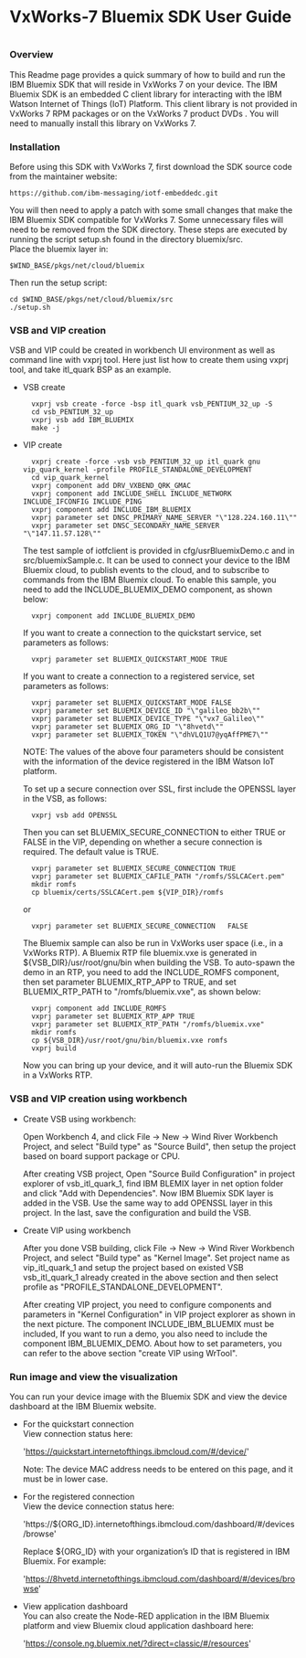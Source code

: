 # ##########################################################
#
# VxWorks-7 Bluemix SDK User Guide
#
# ##########################################################

### Overview

This Readme page provides a quick summary of how to build and run the IBM Bluemix SDK that will reside in VxWorks 7 on your device. The IBM Bluemix SDK is an embedded C client library for interacting with the IBM Watson Internet of Things (IoT) Platform. This client library is not provided in VxWorks 7 RPM packages or on the VxWorks 7 product DVDs . You will need to manually install this library on VxWorks 7.

### Installation

Before using this SDK with VxWorks 7, first download the SDK source code from the maintainer website:

    https://github.com/ibm-messaging/iotf-embeddedc.git

You will then need to apply a patch with some small changes that make the IBM Bluemix SDK compatible for VxWorks 7. Some unnecessary files will need to be removed from the SDK directory. These steps are executed by running the script setup.sh found in the directory bluemix/src.   
Place the bluemix layer in:

    $WIND_BASE/pkgs/net/cloud/bluemix

Then run the setup script:

    cd $WIND_BASE/pkgs/net/cloud/bluemix/src 
    ./setup.sh 

### VSB and VIP creation

VSB and VIP could be created in workbench UI environment as well as command line with vxprj tool. Here just list how to create them using vxprj tool, and take itl_quark BSP as an example. 

* VSB create

        vxprj vsb create -force -bsp itl_quark vsb_PENTIUM_32_up -S      
        cd vsb_PENTIUM_32_up      
        vxprj vsb add IBM_BLUEMIX     
        make -j     

* VIP create

        vxprj create -force -vsb vsb_PENTIUM_32_up itl_quark gnu vip_quark_kernel -profile PROFILE_STANDALONE_DEVELOPMENT  
        cd vip_quark_kernel  
        vxprj component add DRV_VXBEND_QRK_GMAC  
        vxprj component add INCLUDE_SHELL INCLUDE_NETWORK INCLUDE_IFCONFIG INCLUDE_PING  
        vxprj component add INCLUDE_IBM_BLUEMIX  
        vxprj parameter set DNSC_PRIMARY_NAME_SERVER "\"128.224.160.11\""  
        vxprj parameter set DNSC_SECONDARY_NAME_SERVER "\"147.11.57.128\""  

    The test sample of iotfclient is provided in cfg/usrBluemixDemo.c and in src/bluemixSample.c. It can be used to connect your device to the IBM Bluemix cloud, to publish events to the cloud, and to subscribe to commands from the IBM Bluemix cloud. To enable this sample, you need to add the INCLUDE_BLUEMIX_DEMO component, as shown below: 

        vxprj component add INCLUDE_BLUEMIX_DEMO

    If you want to create a connection to the quickstart service, set parameters as follows:

        vxprj parameter set BLUEMIX_QUICKSTART_MODE TRUE

    If you want to create a connection to a registered service, set parameters as follows:  

        vxprj parameter set BLUEMIX_QUICKSTART_MODE FALSE  
        vxprj parameter set BLUEMIX_DEVICE_ID "\"galileo_bb2b\""  
        vxprj parameter set BLUEMIX_DEVICE_TYPE "\"vx7_Galileo\""  
        vxprj parameter set BLUEMIX_ORG_ID "\"8hvetd\""  
        vxprj parameter set BLUEMIX_TOKEN "\"dhVLQ1U7@yqAffPME7\""  


    NOTE: The values of the above four parameters should be consistent with the information of the device registered in the IBM Watson IoT platform.  

    To set up a secure connection over SSL, first include the OPENSSL layer in the VSB, as follows:  

        vxprj vsb add OPENSSL  

    Then you can set BLUEMIX_SECURE_CONNECTION to either TRUE or FALSE in the VIP, depending on whether a secure connection is required. The default value is TRUE.  

        vxprj parameter set BLUEMIX_SECURE_CONNECTION TRUE  
        vxprj parameter set BLUEMIX_CAFILE_PATH "/romfs/SSLCACert.pem"   
        mkdir romfs   
        cp bluemix/certs/SSLCACert.pem ${VIP_DIR}/romfs   

    or  
    
        vxprj parameter set BLUEMIX_SECURE_CONNECTION   FALSE  

    The Bluemix sample can also be run in VxWorks user space (i.e., in a VxWorks RTP). A Bluemix RTP file bluemix.vxe is generated in ${VSB_DIR}/usr/root/gnu/bin when building the VSB. To auto-spawn the demo in an RTP, you need to add the INCLUDE_ROMFS component, then set parameter BLUEMIX_RTP_APP to TRUE, and set BLUEMIX_RTP_PATH to "/romfs/bluemix.vxe", as shown below:  

        vxprj component add INCLUDE_ROMFS  
        vxprj parameter set BLUEMIX_RTP_APP TRUE  
        vxprj parameter set BLUEMIX_RTP_PATH "/romfs/bluemix.vxe"  
        mkdir romfs  
        cp ${VSB_DIR}/usr/root/gnu/bin/bluemix.vxe romfs  
        vxprj build  

    Now you can bring up your device, and it will auto-run the Bluemix SDK in a VxWorks RTP. 

### VSB and VIP creation using workbench
* Create VSB using workbench:

    Open Workbench 4, and click File -> New -> Wind River Workbench Project, and select "Build type" as "Source Build", then setup the project based on board support package or CPU.
    
    After creating VSB project, Open "Source Build Configuration" in project explorer of vsb_itl_quark_1, find IBM BLEMIX layer in net option folder and click "Add with Dependencies". Now IBM Bluemix SDK layer is added in the VSB. Use the same way to add OPENSSL layer in this project. In the last, save the configuration and build the VSB.

* Create VIP using workbench

    After you done VSB building, click File -> New -> Wind River Workbench Project, and select "Build type" as "Kernel Image". Set project name as vip_itl_quark_1 and setup the project based on existed VSB vsb_itl_quark_1 already created in the above section and then select profile as "PROFILE_STANDALONE_DEVELOPMENT". 
    
    After creating VIP project, you need to configure components and parameters in "Kernel Configuration" in VIP project explorer as shown in the next picture. The component INCLUDE_IBM_BLUEMIX must be included, If you want to run a demo, you also need to include the component IBM_BLUEMIX_DEMO. About how to set parameters, you can refer to the above section "create VIP using WrTool".

### Run image and view the visualization

You can run your device image with the Bluemix SDK and view the device dashboard at the IBM Bluemix website. 

* For the quickstart connection  
    View connection status here:  

    'https://quickstart.internetofthings.ibmcloud.com/#/device/'

    Note: The device MAC address needs to be entered on this page, and it must be in lower case. 

* For the registered connection  
    View the device connection status here:  

    'https://${ORG_ID}.internetofthings.ibmcloud.com/dashboard/#/devices/browse'  

    Replace ${ORG_ID} with your organization’s ID that is registered in IBM Bluemix. For example:

    'https://8hvetd.internetofthings.ibmcloud.com/dashboard/#/devices/browse'  

* View application dashboard  
    You can also create the Node-RED application in the IBM Bluemix platform and view Bluemix cloud application dashboard here:  

    'https://console.ng.bluemix.net/?direct=classic/#/resources'

